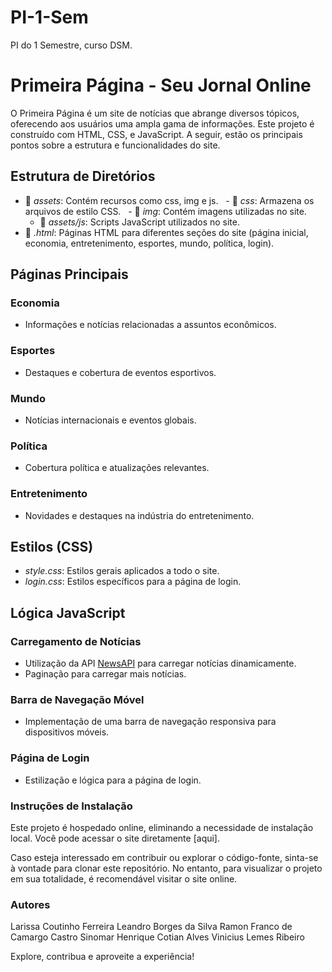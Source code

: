 # PI-1-Sem
PI do 1 Semestre, curso DSM.

# Primeira Página - Seu Jornal Online 

O Primeira Página é um site de notícias que abrange diversos tópicos, oferecendo aos usuários uma ampla gama de informações. Este projeto é construído com HTML, CSS, e JavaScript. A seguir, estão os principais pontos sobre a estrutura e funcionalidades do site. 

## Estrutura de Diretórios 

- 📁 *assets*: Contém recursos como css, img e js.
  - 📁 *css*: Armazena os arquivos de estilo CSS.
  - 📁 *img*: Contém imagens utilizadas no site.
  - 📁 *assets/js*: Scripts JavaScript utilizados no site. 
- 📁 *.html*: Páginas HTML para diferentes seções do site (página inicial, economia, entretenimento, esportes, mundo, política, login). 

## Páginas Principais 

### Economia
- Informações e notícias relacionadas a assuntos econômicos. 

### Esportes
- Destaques e cobertura de eventos esportivos. 

### Mundo
- Notícias internacionais e eventos globais. 

### Política
- Cobertura política e atualizações relevantes. 

### Entretenimento
- Novidades e destaques na indústria do entretenimento. 

## Estilos (CSS) 

- *style.css*: Estilos gerais aplicados a todo o site.
- *login.css*: Estilos específicos para a página de login. 

## Lógica JavaScript 

### Carregamento de Notícias
- Utilização da API [NewsAPI](https://newsapi.org/) para carregar notícias dinamicamente.
- Paginação para carregar mais notícias. 

### Barra de Navegação Móvel
- Implementação de uma barra de navegação responsiva para dispositivos móveis. 

### Página de Login
- Estilização e lógica para a página de login.


### Instruções de Instalação 

Este projeto é hospedado online, eliminando a necessidade de instalação local. Você pode acessar o site diretamente [aqui]. 

Caso esteja interessado em contribuir ou explorar o código-fonte, sinta-se à vontade para clonar este repositório. No entanto, para visualizar o projeto em sua totalidade, é recomendável visitar o site online.


### Autores
Larissa Coutinho Ferreira
Leandro Borges da Silva
Ramon Franco de Camargo Castro
Sinomar Henrique Cotian Alves
Vinicius Lemes Ribeiro


Explore, contribua e aproveite a experiência!

